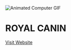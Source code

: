 <img src="https://cdn.dribbble.com/users/218750/screenshots/1206206/dator.gif" alt="Animated Computer GIF">
<h1>ROYAL CANIN </h1>
<a href="https://e-commerce-pet-foode.vercel.app/">Visit  Website</a>


